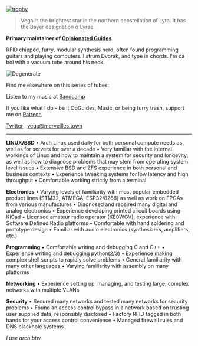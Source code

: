 [![trophy](https://github-profile-trophy.vercel.app/?username=VegaDeftwing)](https://github.com/ryo-ma/github-profile-trophy)

> Vega is the brightest star in the northern constellation of Lyra. It has the Bayer designation α Lyrae. 

**Primary maintainer of [Opinionated Guides](https://opguides.info)**

RFID chipped, furry, modular synthesis nerd, often found programming guitars and playing computers. I strum Dvorak, and type in chords. I'm da boi with a vacuum tube around his neck.



![Degenerate](https://opinionatedguide.github.io/box.png)



Find me elsewhere on this series of tubes:

Listen to my music at [Bandcamp](vegadeftwing.bandcamp.com) 

If you like what I do - be it OpGuides, Music, or being furry trash, support me on [Patreon](https://patreon.com/deftwing)

[Twitter](https://twitter.com/Vega_DW) , [vega@merveilles.town](https://merveilles.town/@vega)

---

**LINUX/BSD**
• Arch Linux used daily for both personal compute needs as well as for servers for over a decade
• Very familiar with the internal workings of Linux and how to maintain a system for security and
longevity, as well as how to diagnose problems that may stem from operating system level issues
• Extensive BSD and ZFS experience in both personal and business contexts
• Experience tweaking systems for low latency and high throughput
• Comfortable working strictly from a terminal

**Electronics**
• Varying levels of familiarity with most popular embedded product lines (STM32, ATMEGA, ESP32/8266) as well as work
on FPGAs from various manufactures
• Diagnosed and repaired many digital and analog electronics
• Experience developing printed circuit boards using KiCad
• Licensed amateur radio operator (KE0WGV), experience with Software Defined Radio platforms
• Comfortable with hand soldering and prototype design
• Familiar with audio electronics (synthesizers, amplifiers, etc.)

**Programming**
• Comfortable writing and debugging C and C++
• Experience writing and debugging python(2/3)
• Experience making complex shell scripts to rapidly solve problems
• General familiarity with many other languages
• Varying familiarity with assembly on many platforms

**Networking**
• Experience setting up, managing, and testing large, complex networks with multiple VLANs

**Security**
• Secured many networks and tested many networks for security problems
• Found an access control bypass in a network based on trusting user supplied data, responsibly
disclosed
• Factory RFID tagged in both hands for your access control convenience
• Managed firewall rules and DNS blackhole systems





*I use arch btw*
